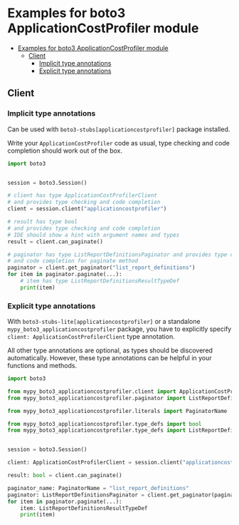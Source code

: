 <a id="examples-for-boto3-applicationcostprofiler-module"></a>

# Examples for boto3 ApplicationCostProfiler module

- [Examples for boto3 ApplicationCostProfiler module](#examples-for-boto3-applicationcostprofiler-module)
  - [Client](#client)
    - [Implicit type annotations](#implicit-type-annotations)
    - [Explicit type annotations](#explicit-type-annotations)

<a id="client"></a>

## Client

<a id="implicit-type-annotations"></a>

### Implicit type annotations

Can be used with `boto3-stubs[applicationcostprofiler]` package installed.

Write your `ApplicationCostProfiler` code as usual, type checking and code
completion should work out of the box.

```python
import boto3


session = boto3.Session()

# client has type ApplicationCostProfilerClient
# and provides type checking and code completion
client = session.client("applicationcostprofiler")

# result has type bool
# and provides type checking and code completion
# IDE should show a hint with argument names and types
result = client.can_paginate()

# paginator has type ListReportDefinitionsPaginator and provides type checking
# and code completion for paginate method
paginator = client.get_paginator("list_report_definitions")
for item in paginator.paginate(...):
    # item has type ListReportDefinitionsResultTypeDef
    print(item)
```

<a id="explicit-type-annotations"></a>

### Explicit type annotations

With `boto3-stubs-lite[applicationcostprofiler]` or a standalone
`mypy_boto3_applicationcostprofiler` package, you have to explicitly specify
`client: ApplicationCostProfilerClient` type annotation.

All other type annotations are optional, as types should be discovered
automatically. However, these type annotations can be helpful in your functions
and methods.

```python
import boto3

from mypy_boto3_applicationcostprofiler.client import ApplicationCostProfilerClient
from mypy_boto3_applicationcostprofiler.paginator import ListReportDefinitionsPaginator

from mypy_boto3_applicationcostprofiler.literals import PaginatorName

from mypy_boto3_applicationcostprofiler.type_defs import bool
from mypy_boto3_applicationcostprofiler.type_defs import ListReportDefinitionsResultTypeDef


session = boto3.Session()

client: ApplicationCostProfilerClient = session.client("applicationcostprofiler")

result: bool = client.can_paginate()

paginator_name: PaginatorName = "list_report_definitions"
paginator: ListReportDefinitionsPaginator = client.get_paginator(paginator_name)
for item in paginator.paginate(...):
    item: ListReportDefinitionsResultTypeDef
    print(item)
```

